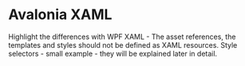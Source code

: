 # Avalonia XAML

Highlight the differences with WPF XAML - The asset references, the templates and styles should not be defined as XAML resources. Style selectors - small example - they will be explained later in detail.

